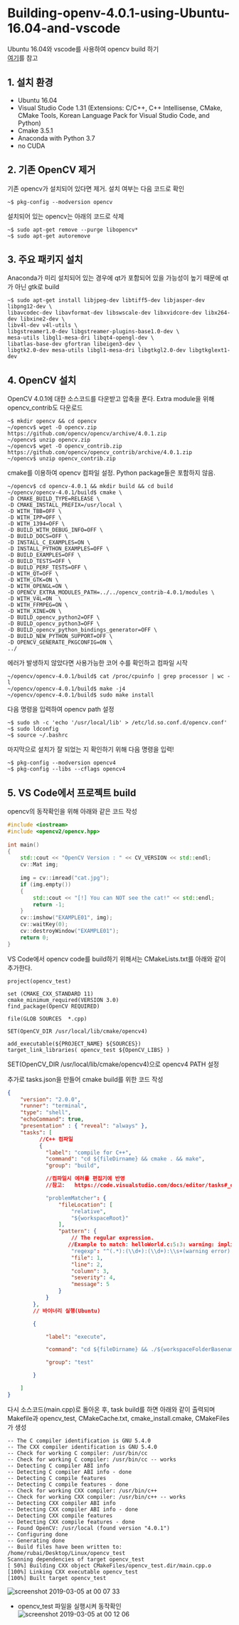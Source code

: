 # Building-openv-4.0.1-using-Ubuntu-16.04-and-vscode
Ubuntu 16.04와 vscode를 사용하여 opencv build 하기  
[여기](https://webnautes.tistory.com/1030?category=704653)를 참고

## 1. 설치 환경
* Ubuntu 16.04
* Visual Studio Code 1.31 (Extensions: C/C++, C++ Intellisense, CMake, CMake Tools, Korean Language Pack for Visual Studio Code, and Python)
* Cmake 3.5.1
* Anaconda with Python 3.7
* no CUDA

## 2. 기존 OpenCV 제거
기존 opencv가 설치되어 있다면 제거. 설치 여부는 다음 코드로 확인
```shell
~$ pkg-config --modversion opencv
```

설치되어 있는 opencv는 아래의 코드로 삭제
```shell
~$ sudo apt-get remove --purge libopencv*
~$ sudo apt-get autoremove
```

## 3. 주요 패키지 설치
Anaconda가 미리 설치되어 있는 경우에 qt가 포함되어 있을 가능성이 높기 때문에 qt가 아닌 gtk로 build
```shell
~$ sudo apt-get install libjpeg-dev libtiff5-dev libjasper-dev libpng12-dev \
libavcodec-dev libavformat-dev libswscale-dev libxvidcore-dev libx264-dev libxine2-dev \
libv4l-dev v4l-utils \
libgstreamer1.0-dev libgstreamer-plugins-base1.0-dev \
mesa-utils libgl1-mesa-dri libqt4-opengl-dev \
libatlas-base-dev gfortran libeigen3-dev \
libgtk2.0-dev mesa-utils libgl1-mesa-dri libgtkgl2.0-dev libgtkglext1-dev
```

## 4. OpenCV 설치
OpenCV 4.0.1에 대한 소스코드를 다운받고 압축을 푼다. Extra module을 위해 opencv_contrib도 다운로드
```shell
~$ mkdir opencv && cd opencv
~/opencv$ wget -O opencv.zip https://github.com/opencv/opencv/archive/4.0.1.zip
~/opencv$ unzip opencv.zip
~/opencv$ wget -O opencv_contrib.zip https://github.com/opencv/opencv_contrib/archive/4.0.1.zip
~/opencv$ unzip opencv_contrib.zip
```

cmake를 이용하여 opencv 컴파일 설정. Python package들은 포함하지 않음.
```shell
~/opencv$ cd opencv-4.0.1 && mkdir build && cd build
~/opencv/opencv-4.0.1/build$ cmake \
-D CMAKE_BUILD_TYPE=RELEASE \
-D CMAKE_INSTALL_PREFIX=/usr/local \
-D WITH_TBB=OFF \
-D WITH_IPP=OFF \
-D WITH_1394=OFF \
-D BUILD_WITH_DEBUG_INFO=OFF \
-D BUILD_DOCS=OFF \
-D INSTALL_C_EXAMPLES=ON \
-D INSTALL_PYTHON_EXAMPLES=OFF \
-D BUILD_EXAMPLES=OFF \
-D BUILD_TESTS=OFF \
-D BUILD_PERF_TESTS=OFF \
-D WITH_QT=OFF \
-D WITH_GTK=ON \
-D WITH_OPENGL=ON \
-D OPENCV_EXTRA_MODULES_PATH=../../opencv_contrib-4.0.1/modules \
-D WITH_V4L=ON  \
-D WITH_FFMPEG=ON \
-D WITH_XINE=ON \
-D BUILD_opencv_python2=OFF \
-D BUILD_opencv_python3=OFF \
-D BUILD_opencv_python_bindings_generator=OFF \
-D BUILD_NEW_PYTHON_SUPPORT=OFF \
-D OPENCV_GENERATE_PKGCONFIG=ON \
../
```

에러가 발생하지 않았다면 사용가능한 코어 수를 확인하고 컴파일 시작
```shell
~/opencv/opencv-4.0.1/build$ cat /proc/cpuinfo | grep processor | wc -l
~/opencv/opencv-4.0.1/build$ make -j4
~/opencv/opencv-4.0.1/build$ sudo make install
```

다음 명령을 입력하여 opencv path 설정
```shell
~$ sudo sh -c 'echo '/usr/local/lib' > /etc/ld.so.conf.d/opencv.conf'
~$ sudo ldconfig
~$ source ~/.bashrc
```

마지막으로 설치가 잘 되었는 지 확인하기 위해 다음 명령을 입력!
```shell
~$ pkg-config --modversion opencv4
~$ pkg-config --libs --cflags opencv4
```

## 5. VS Code에서 프로젝트 build
opencv의 동작확인을 위해 아래와 같은 코드 작성
```cpp
#include <iostream>
#include <opencv2/opencv.hpp>
 
int main()
{
    std::cout << "OpenCV Version : " << CV_VERSION << std::endl;
    cv::Mat img;
 
    img = cv::imread("cat.jpg");
    if (img.empty())
    {
        std::cout << "[!] You can NOT see the cat!" << std::endl;
        return -1;
    }
    cv::imshow("EXAMPLE01", img);
    cv::waitKey(0);
    cv::destroyWindow("EXAMPLE01");
    return 0;
}

```
 
VS Code에서 opencv code를 build하기 위해서는 CMakeLists.txt를 아래와 같이 추가한다.
```
project(opencv_test)

set (CMAKE_CXX_STANDARD 11)
cmake_minimum_required(VERSION 3.0)
find_package(OpenCV REQUIRED)
 
file(GLOB SOURCES  *.cpp)

SET(OpenCV_DIR /usr/local/lib/cmake/opencv4) 

add_executable(${PROJECT_NAME} ${SOURCES})
target_link_libraries( opencv_test ${OpenCV_LIBS} )
```

SET(OpenCV_DIR /usr/local/lib/cmake/opencv4)으로 opencv4 PATH 설정

추가로 tasks.json을 만들어 cmake build를 위한 코드 작성
```json
{
    "version": "2.0.0",
    "runner": "terminal",
    "type": "shell",
    "echoCommand": true,
    "presentation" : { "reveal": "always" },
    "tasks": [
          //C++ 컴파일
          {
            "label": "compile for C++",
            "command": "cd ${fileDirname} && cmake . && make",
            "group": "build",

            //컴파일시 에러를 편집기에 반영
            //참고:   https://code.visualstudio.com/docs/editor/tasks#_defining-a-problem-matcher

            "problemMatcher": {
                "fileLocation": [
                    "relative",
                    "${workspaceRoot}"
                ],
                "pattern": {
                    // The regular expression. 
                   //Example to match: helloWorld.c:5:3: warning: implicit declaration of function 'prinft'
                    "regexp": "^(.*):(\\d+):(\\d+):\\s+(warning error):\\s+(.*)$",
                    "file": 1,
                    "line": 2,
                    "column": 3,
                    "severity": 4,
                    "message": 5
                }
            }
        },
        // 바이너리 실행(Ubuntu)

        {

            "label": "execute",

            "command": "cd ${fileDirname} && ./${workspaceFolderBasename} ",

            "group": "test"

        }

    ]
}
```
다시 소스코드(main.cpp)로 돌아온 후, task build를 하면 아래와 같이 출력되며 Makefile과 opencv_test, CMakeCache.txt, cmake_install.cmake, CMakeFiles가 생성
```
-- The C compiler identification is GNU 5.4.0
-- The CXX compiler identification is GNU 5.4.0
-- Check for working C compiler: /usr/bin/cc
-- Check for working C compiler: /usr/bin/cc -- works
-- Detecting C compiler ABI info
-- Detecting C compiler ABI info - done
-- Detecting C compile features
-- Detecting C compile features - done
-- Check for working CXX compiler: /usr/bin/c++
-- Check for working CXX compiler: /usr/bin/c++ -- works
-- Detecting CXX compiler ABI info
-- Detecting CXX compiler ABI info - done
-- Detecting CXX compile features
-- Detecting CXX compile features - done
-- Found OpenCV: /usr/local (found version "4.0.1") 
-- Configuring done
-- Generating done
-- Build files have been written to: /home/rubai/Desktop/Linux/opencv_test
Scanning dependencies of target opencv_test
[ 50%] Building CXX object CMakeFiles/opencv_test.dir/main.cpp.o
[100%] Linking CXX executable opencv_test
[100%] Built target opencv_test
```
![screenshot 2019-03-05 at 00 07 33](https://user-images.githubusercontent.com/42333563/53742071-24f05180-3edb-11e9-8d90-26ae7dbeeb39.jpg)

+ opencv_test 파일을 실행시켜 동작확인
![screenshot 2019-03-05 at 00 12 06](https://user-images.githubusercontent.com/42333563/53742156-549f5980-3edb-11e9-9ed1-49a2bc09a2c0.jpg)
